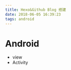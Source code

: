 ```yaml
---
title: Hexo&Github Blog 搭建
date: 2018-06-05 16:39:23
tags: android
---
```

# Android 
- view 
- Activity

